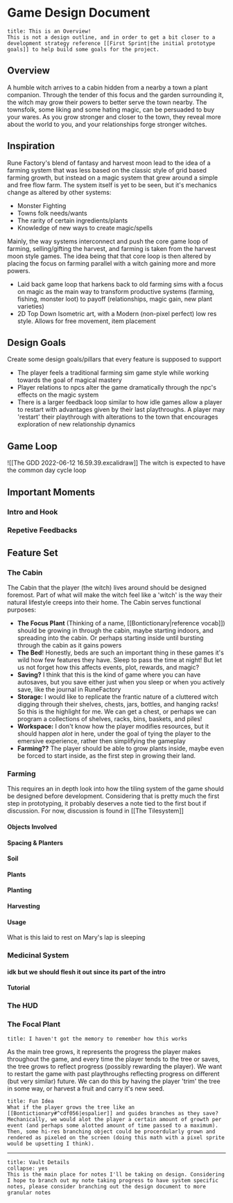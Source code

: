 # Game Design Document
```ad-important
title: This is an Overview!
This is not a design outline, and in order to get a bit closer to a development strategy reference [[First Sprint|the initial prototype goals]] to help build some goals for the project.
```

## Overview
A humble witch arrives to a cabin hidden from a nearby a town a plant companion. Through the tender of this focus and the garden surrounding it, the witch may grow their powers to better serve the town nearby. The townsfolk, some liking and some hating magic, can be persuaded to buy your wares. As you grow stronger and closer to the town, they reveal more about the world to you, and your relationships forge stronger witches.

## Inspiration
Rune Factory's blend of fantasy and harvest moon lead to the idea of a farming system that was less based on the classic style of grid based farming growth, but instead on a magic system that grew around a simple and free flow farm. The system itself is yet to be seen, but it's mechanics change as altered by other systems:
- Monster Fighting
- Towns folk needs/wants
- The rarity of certain ingredients/plants
- Knowledge of new ways to create magic/spells

Mainly, the way systems interconnect and push the core game loop of farming, selling/gifting the harvest, and farming is taken from the harvest moon style games. The idea being that that core loop is then altered by placing the focus on farming parallel with a witch gaining more and more powers.

- Laid back game loop that harkens back to old farming sims with a focus on magic as the main way to transform productive systems (farming, fishing, monster loot) to payoff (relationships, magic gain, new plant varieties)
- 2D Top Down Isometric art, with a Modern (non-pixel perfect) low res style. Allows for free movement, item placement

## Design Goals
Create some design goals/pillars that every feature is supposed to support
- The player feels a traditional farming sim game style while working towards the goal of magical mastery
- Player relations to npcs alter the game dramatically through the npc's effects on the magic system
- There is a larger feedback loop similar to how idle games allow a player to restart with advantages given by their last playthroughs. A player may 'restart' their playthrough with alterations to the town that encourages exploration of new relationship dynamics


## Game Loop
![[The GDD 2022-06-12 16.59.39.excalidraw]]
The witch is expected to have the common day cycle loop
## Important Moments
### Intro and Hook
### Repetive Feedbacks


## Feature Set
### The Cabin
The Cabin that the player (the witch) lives around should be designed foremost. Part of what will make the witch feel like a 'witch' is the way their natural lifestyle creeps into their home. The Cabin serves functional purposes:
- **The Focus Plant** (Thinking of a name, [[Bontictionary|reference vocab]]) should be growing in through the cabin, maybe starting indoors, and spreading into the cabin. Or perhaps starting inside until bursting through the cabin as it gains powers
- **The Bed**! Honestly, beds are such an important thing in these games it's wild how few features they have. Sleep to pass the time at night! But let us not forget how this affects events, plot, rewards, and magic?
- **Saving?** I think that this is the kind of game where you can have autosaves, but you save either just when you sleep or when you actively save, like the journal in RuneFactory
- **Storage:** I would like to replicate the frantic nature of a cluttered witch digging through their shelves, chests, jars, bottles, and hanging racks! So this is the highlight for me. We can get a chest, or perhaps we can program a collections of shelves, racks, bins, baskets, and piles! 
- **Workspace:** I don't know how the player modifies resources, but it should happen *alot* in here, under the goal of tying the player to the emersive experience, rather then simplifying the gameplay
- **Farming??** The player should be able to grow plants inside, maybe even be forced to start inside, as the first step in growing their land.
### Farming
This requires an in depth look into how the tiling system of the game should be designed before development. Considering that is pretty much the first step in prototyping, it probably deserves a note tied to the first bout if discussion. For now, discussion is found in [[The Tilesystem]]
#### Objects Involved
#### Spacing & Planters

#### Soil
#### Plants
#### Planting
#### Harvesting
#### Usage
What is this laid to rest on Mary's lap is sleeping

### Medicinal System
#### idk but we should flesh it out since its part of the intro
#### Tutorial

### The HUD

### The Focal Plant
```ad-warning
title: I haven't got the memory to remember how this works
```
As the main tree grows, it represents the progress the player makes throughout the game, and every time the player tends to the tree or saves, the tree grows to reflect progress (possibly rewarding the player). We want to restart the game with past playthroughs reflecting progress on different (but very similar) future. We can do this by having the player 'trim' the tree in some way, or harvest a fruit and carry it's new seed.

```ad-info
title: Fun Idea
What if the player grows the tree like an [[Bontictionary#^cdf056|espalier]] and guides branches as they save? Mechanically, we would alot the player a certain amount of growth per event (and perhaps some alotted amount of time passed to a maximum). Then, some hi-res branching object could be procerdularly grown and rendered as pixeled on the screen (doing this math with a pixel sprite would be upsetting I think).
```
---
```ad-note
title: Vault Details
collapse: yes
This is the main place for notes I'll be taking on design. Considering I hope to branch out my note taking progress to have system specific notes, please consider branching out the design document to more granular notes
```